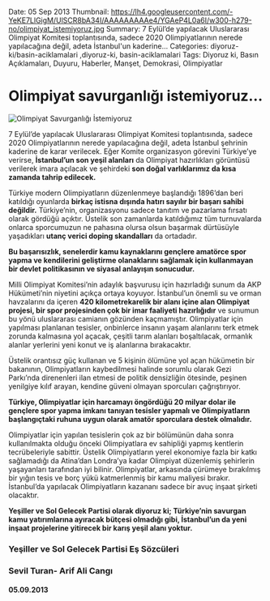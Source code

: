 Date: 05 Sep 2013
Thumbnail: https://lh4.googleusercontent.com/-YeKE7LlGigM/UlSCR8bA34I/AAAAAAAAAe4/YGAeP4L0a6I/w300-h279-no/olimpiyat_istemiyoruz.jpg
Summary: 7 Eylül’de yapılacak Uluslararası Olimpiyat Komitesi toplantısında, sadece 2020 Olimpiyatlarının nerede yapılacağına değil, adeta İstanbul'un kaderine... 
Categories: diyoruz-ki/basin-aciklamalari ,diyoruz-ki, basin-aciklamalari
Tags: Diyoruz ki, Basın Açıklamaları, Duyuru, Haberler, Manşet, Demokrasi, Olimpiyatlar

# Olimpiyat savurganlığı istemiyoruz…

![Olimpiyat Savurganlığı İstemiyoruz](https://lh4.googleusercontent.com/-YeKE7LlGigM/UlSCR8bA34I/AAAAAAAAAe4/YGAeP4L0a6I/w300-h279-no/olimpiyat_istemiyoruz.jpg)

7 Eylül’de yapılacak Uluslararası Olimpiyat Komitesi toplantısında, sadece 2020 Olimpiyatlarının nerede yapılacağına değil, adeta İstanbul şehrinin kaderine de karar verilecek. Eğer Komite organizasyon görevini Türkiye’ye verirse, **İstanbul’un son yeşil alanları** da Olimpiyat hazırlıkları görüntüsü verilerek imara açılacak ve şehirdeki **son doğal varlıklarımız da kısa zamanda tahrip edilecek.**

Türkiye modern Olimpiyatların düzenlenmeye başlandığı 1896’dan beri katıldığı oyunlarda **birkaç istisna dışında hatırı sayılır bir başarı sahibi değildir.** Türkiye’nin, organizasyonu sadece tanıtım ve pazarlama fırsatı olarak gördüğü açıktır. Üstelik son zamanlarda katıldığımız tüm turnuvalarda onlarca sporcumuzun ne pahasına olursa olsun başarmak dürtüsüyle yaşadıkları **utanç verici doping skandalları** da ortadadır.

**Bu başarısızlık, senelerdir kamu kaynaklarını gençlere amatörce spor yapma ve kendilerini geliştirme olanaklarını sağlamak için kullanmayan bir devlet politikasının ve siyasal anlayışın sonucudur.**

Milli Olimpiyat Komitesi’nin adaylık başvurusu için hazırladığı sunum da AKP Hükümeti’nin niyetini açıkça ortaya koyuyor. İstanbul’un önemli su ve orman havzalarını da içeren **420 kilometrekarelik bir alanı içine alan Olimpiyat projesi, bir spor projesinden çok bir imar faaliyeti hazırlığıdır** ve sunumun bu yönü uluslararası camianın gözünden kaçmamıştır. Olimpiyatlar için yapılması planlanan tesisler, onbinlerce insanın yaşam alanlarını terk etmek zorunda kalmasına yol açacak, çeşitli tarım alanları boşaltılacak, ormanlık alanlar yerlerini yeni konut ve iş alanlarına bırakacaktır.

Üstelik orantısız güç kullanan ve 5 kişinin ölümüne yol açan hükümetin bir bakanının, Olimpiyatların kaybedilmesi halinde sorumlu olarak Gezi Parkı’nda direnenleri ilan etmesi de politik densizliğin ötesinde, peşinen yenilgiye kılıf arayan, kendine güveni olmayan sporcuları çağrıştırıyor.

**Türkiye, Olimpiyatlar için harcamayı öngördüğü 20 milyar dolar ile gençlere spor yapma imkanı tanıyan tesisler yapmalı ve Olimpiyatların başlangıçtaki ruhuna uygun olarak amatör sporculara destek olmalıdır.**

Olimpiyatlar için yapılan tesislerin çok az bir bölümünün daha sonra kullanılmakta olduğu önceki Olimpiyatlara ev sahipliği yapmış kentlerin tecrübeleriyle sabittir. Üstelik Olimpiyatların yerel ekonomiye fazla bir katkı sağlamadığı da Atina’dan Londra’ya kadar Olimpiyat düzenlemiş şehirlerin yaşayanları tarafından iyi bilinir. Olimpiyatlar, arkasında çürümeye bırakılmış bir yığın tesis ve borç yükü katmerlenmiş bir kamu maliyesi bırakır. İstanbul’da yapılacak Olimpiyatların kazananı sadece bir avuç inşaat şirketi olacaktır.

**Yeşiller ve Sol Gelecek Partisi olarak diyoruz ki; Türkiye’nin savurgan kamu yatırımlarına ayıracak bütçesi olmadığı gibi, İstanbul’un da yeni inşaat projelerine yitirecek bir karış yeşil alanı yoktur.**


### Yeşiller ve Sol Gelecek Partisi Eş Sözcüleri
### Sevil Turan- Arif Ali Cangı
#### 05.09.2013
